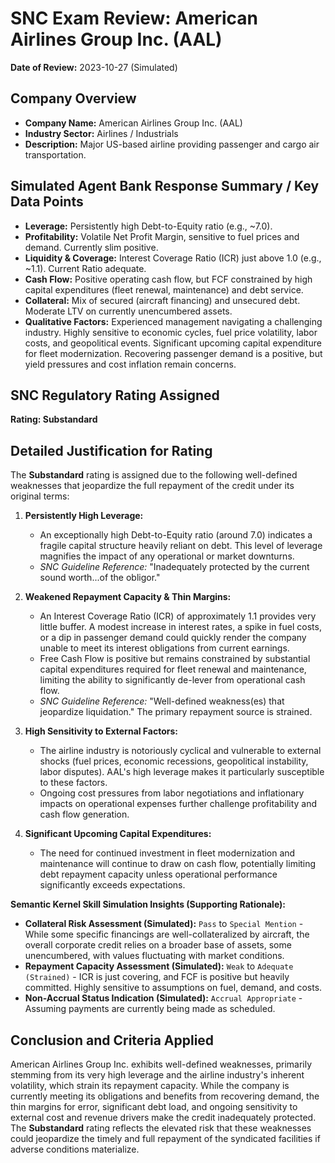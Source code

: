 # SNC Exam Review: American Airlines Group Inc. (AAL)

**Date of Review:** 2023-10-27 (Simulated)

## Company Overview
- **Company Name:** American Airlines Group Inc. (AAL)
- **Industry Sector:** Airlines / Industrials
- **Description:** Major US-based airline providing passenger and cargo air transportation.

## Simulated Agent Bank Response Summary / Key Data Points
- **Leverage:** Persistently high Debt-to-Equity ratio (e.g., ~7.0).
- **Profitability:** Volatile Net Profit Margin, sensitive to fuel prices and demand. Currently slim positive.
- **Liquidity & Coverage:** Interest Coverage Ratio (ICR) just above 1.0 (e.g., ~1.1). Current Ratio adequate.
- **Cash Flow:** Positive operating cash flow, but FCF constrained by high capital expenditures (fleet renewal, maintenance) and debt service.
- **Collateral:** Mix of secured (aircraft financing) and unsecured debt. Moderate LTV on currently unencumbered assets.
- **Qualitative Factors:** Experienced management navigating a challenging industry. Highly sensitive to economic cycles, fuel price volatility, labor costs, and geopolitical events. Significant upcoming capital expenditure for fleet modernization. Recovering passenger demand is a positive, but yield pressures and cost inflation remain concerns.

## SNC Regulatory Rating Assigned
**Rating: Substandard**

## Detailed Justification for Rating
The **Substandard** rating is assigned due to the following well-defined weaknesses that jeopardize the full repayment of the credit under its original terms:

1.  **Persistently High Leverage:**
    *   An exceptionally high Debt-to-Equity ratio (around 7.0) indicates a fragile capital structure heavily reliant on debt. This level of leverage magnifies the impact of any operational or market downturns.
    *   *SNC Guideline Reference:* "Inadequately protected by the current sound worth...of the obligor."

2.  **Weakened Repayment Capacity & Thin Margins:**
    *   An Interest Coverage Ratio (ICR) of approximately 1.1 provides very little buffer. A modest increase in interest rates, a spike in fuel costs, or a dip in passenger demand could quickly render the company unable to meet its interest obligations from current earnings.
    *   Free Cash Flow is positive but remains constrained by substantial capital expenditures required for fleet renewal and maintenance, limiting the ability to significantly de-lever from operational cash flow.
    *   *SNC Guideline Reference:* "Well-defined weakness(es) that jeopardize liquidation." The primary repayment source is strained.

3.  **High Sensitivity to External Factors:**
    *   The airline industry is notoriously cyclical and vulnerable to external shocks (fuel prices, economic recessions, geopolitical instability, labor disputes). AAL's high leverage makes it particularly susceptible to these factors.
    *   Ongoing cost pressures from labor negotiations and inflationary impacts on operational expenses further challenge profitability and cash flow generation.

4.  **Significant Upcoming Capital Expenditures:**
    *   The need for continued investment in fleet modernization and maintenance will continue to draw on cash flow, potentially limiting debt repayment capacity unless operational performance significantly exceeds expectations.

**Semantic Kernel Skill Simulation Insights (Supporting Rationale):**
*   **Collateral Risk Assessment (Simulated):** `Pass` to `Special Mention` - While some specific financings are well-collateralized by aircraft, the overall corporate credit relies on a broader base of assets, some unencumbered, with values fluctuating with market conditions.
*   **Repayment Capacity Assessment (Simulated):** `Weak` to `Adequate (Strained)` - ICR is just covering, and FCF is positive but heavily committed. Highly sensitive to assumptions on fuel, demand, and costs.
*   **Non-Accrual Status Indication (Simulated):** `Accrual Appropriate` - Assuming payments are currently being made as scheduled.

## Conclusion and Criteria Applied
American Airlines Group Inc. exhibits well-defined weaknesses, primarily stemming from its very high leverage and the airline industry's inherent volatility, which strain its repayment capacity. While the company is currently meeting its obligations and benefits from recovering demand, the thin margins for error, significant debt load, and ongoing sensitivity to external cost and revenue drivers make the credit inadequately protected. The **Substandard** rating reflects the elevated risk that these weaknesses could jeopardize the timely and full repayment of the syndicated facilities if adverse conditions materialize.
